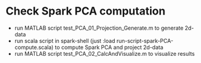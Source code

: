 # Check Spark PCA computation
- run MATLAB script test_PCA_01_Projection_Generate.m to generate 2d-data
- run scala script in spark-shell (just :load run-script-spark-PCA-compute.scala) to compute Spark PCA and project 2d-data
- run MATLAB script test_PCA_02_CalcAndVisualize.m to visualize results
